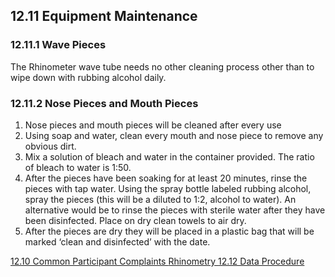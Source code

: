 ## 12.11 Equipment Maintenance

### 12.11.1 Wave Pieces

The Rhinometer wave tube needs no other cleaning process other than to wipe down with rubbing alcohol daily.

### 12.11.2 Nose Pieces and Mouth Pieces

1. Nose pieces and mouth pieces will be cleaned after every use
2. Using soap and water, clean every mouth and nose piece to remove any obvious dirt.
3. Mix a solution of bleach and water in the container provided. The ratio of bleach to water is 1:50.
4. After the pieces have been soaking for at least 20 minutes, rinse the pieces with tap water. Using the spray bottle labeled rubbing alcohol, spray the pieces (this will be a diluted to 1:2, alcohol to water). An alternative would be to rinse the pieces with sterile water after they have been disinfected.  Place on dry clean towels to air dry.
5. After the pieces are dry they will be placed in a plastic bag that will be marked ‘clean and disinfected’ with the date.


<div class="center">
<div class="btn-group">
  <a href=":pages_path:/manuals/rhinometry/12-10-ppt-complaints.md" class="btn btn-default">
    <span class="glyphicon glyphicon-chevron-left"></span>
    12.10 Common Participant Complaints
  </a>

  <a href=":pages_path:/manuals/rhinometry" class="btn btn-default">
    <span class="glyphicon glyphicon-chevron-up"></span>
    Rhinometry
  </a>

  <a href=":pages_path:/manuals/rhinometry/12-12-01-testing-raw-data-dl.md" class="btn btn-success">
    12.12 Data Procedure
    <span class="glyphicon glyphicon-chevron-right"></span>
  </a>
</div>
</div>
